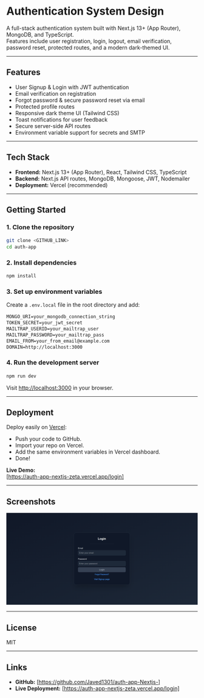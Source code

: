 # Authentication System Design

A full-stack authentication system built with Next.js 13+ (App Router), MongoDB, and TypeScript.  
Features include user registration, login, logout, email verification, password reset, protected routes, and a modern dark-themed UI.

---

## Features

- User Signup & Login with JWT authentication
- Email verification on registration
- Forgot password & secure password reset via email
- Protected profile routes
- Responsive dark theme UI (Tailwind CSS)
- Toast notifications for user feedback
- Secure server-side API routes
- Environment variable support for secrets and SMTP

---

## Tech Stack

- **Frontend:** Next.js 13+ (App Router), React, Tailwind CSS, TypeScript
- **Backend:** Next.js API routes, MongoDB, Mongoose, JWT, Nodemailer
- **Deployment:** Vercel (recommended)

---

## Getting Started

### 1. Clone the repository

```bash
git clone <GITHUB_LINK>
cd auth-app
```

### 2. Install dependencies

```bash
npm install
```

### 3. Set up environment variables

Create a `.env.local` file in the root directory and add:

```env
MONGO_URI=your_mongodb_connection_string
TOKEN_SECRET=your_jwt_secret
MAILTRAP_USERID=your_mailtrap_user
MAILTRAP_PASSWORD=your_mailtrap_pass
EMAIL_FROM=your_from_email@example.com
DOMAIN=http://localhost:3000
```

### 4. Run the development server

```bash
npm run dev
```

Visit [http://localhost:3000](http://localhost:3000) in your browser.

---

## Deployment

Deploy easily on [Vercel](https://auth-app-nextjs-zeta.vercel.app/login):

- Push your code to GitHub.
- Import your repo on Vercel.
- Add the same environment variables in Vercel dashboard.
- Done!

**Live Demo:**  
[https://auth-app-nextjs-zeta.vercel.app/login]

---

## Screenshots

![Login Page](./public/Screenshot%202025-06-29%20210437.png)

---

## License

MIT

---

## Links

- **GitHub:** [https://github.com/Javed1301/auth-app-Nextjs-]
- **Live Deployment:** [https://auth-app-nextjs-zeta.vercel.app/login]